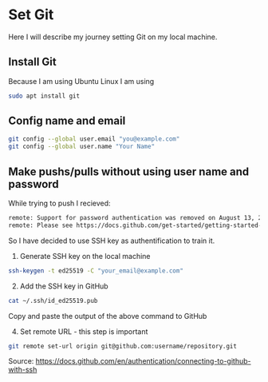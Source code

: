 # Set Git

Here I will describe my journey setting Git on my local machine.

## Install Git

Because I am using Ubuntu Linux I am using

```bash
sudo apt install git
```

## Config name and email

```bash
git config --global user.email "you@example.com"
git config --global user.name "Your Name"
```

## Make pushs/pulls without using user name and password

While trying to push I recieved:

```bash
remote: Support for password authentication was removed on August 13, 2021.
remote: Please see https://docs.github.com/get-started/getting-started-with-git/about-remote-repositories#cloning-with-https-urls for information on currently recommended modes of authentication.
```
So I have decided to use SSH key as authentification to train it. 

1. Generate SSH key on the local machine

```bash
ssh-keygen -t ed25519 -C "your_email@example.com"
```

2. Add the SSH key in GitHub

```bash
cat ~/.ssh/id_ed25519.pub
```
Copy and paste the output of the above command to GitHub

4. Set remote URL - this step is important

```bash
git remote set-url origin git@github.com:username/repository.git
```

Source: https://docs.github.com/en/authentication/connecting-to-github-with-ssh
